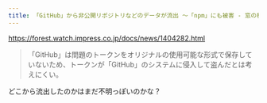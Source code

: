 ```yaml
---
title: 「GitHub」から非公開リポジトリなどのデータが流出 ～「npm」にも被害 - 窓の杜
---
```


https://forest.watch.impress.co.jp/docs/news/1404282.html

> 「GitHub」は問題のトークンをオリジナルの使用可能な形式で保存していないため、トークンが「GitHub」のシステムに侵入して盗んだとは考えにくい。

どこから流出したのかはまだ不明っぽいのかな？

